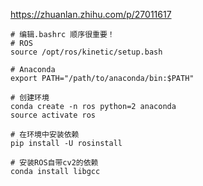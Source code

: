 https://zhuanlan.zhihu.com/p/27011617

```shell
# 编辑.bashrc 顺序很重要！
# ROS
source /opt/ros/kinetic/setup.bash

# Anaconda
export PATH="/path/to/anaconda/bin:$PATH"

# 创建环境
conda create -n ros python=2 anaconda
source activate ros

# 在环境中安装依赖
pip install -U rosinstall

# 安装ROS自带cv2的依赖
conda install libgcc
```
